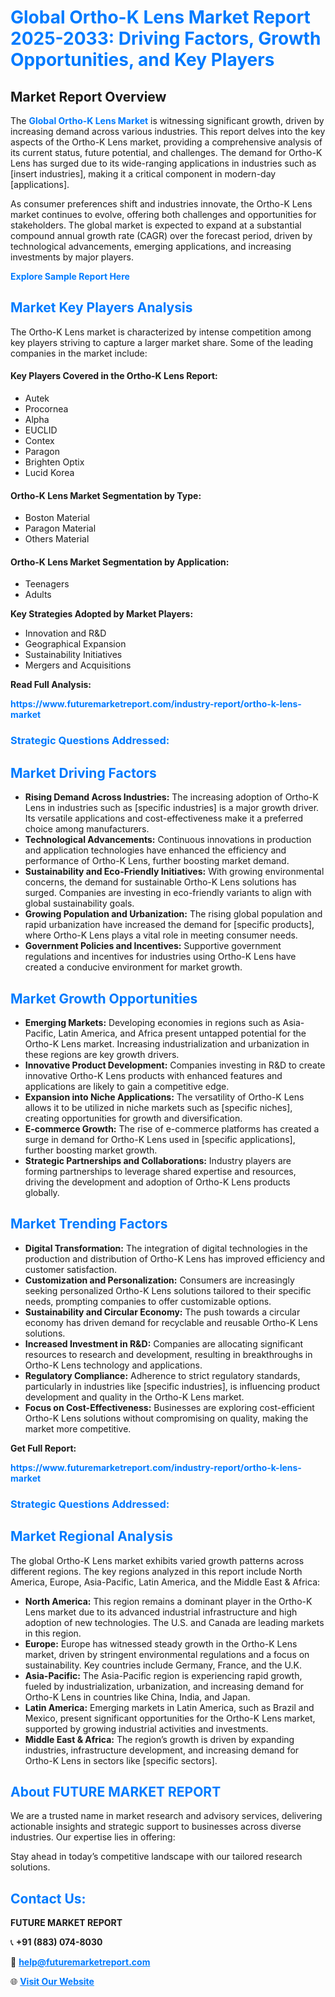 <h1 style="color: #007BFF;">Global Ortho-K Lens Market Report 2025-2033: Driving Factors, Growth Opportunities, and Key Players</h1>

<section id="overview">
<h2>Market Report Overview</h2>
<p>The <a href="https://www.futuremarketreport.com/industry-report/ortho-k-lens-market" style="color: #007BFF; text-decoration: none;"><strong>Global Ortho-K Lens Market</strong></a> is witnessing significant growth, driven by increasing demand across various industries. This report delves into the key aspects of the Ortho-K Lens market, providing a comprehensive analysis of its current status, future potential, and challenges. The demand for Ortho-K Lens has surged due to its wide-ranging applications in industries such as [insert industries], making it a critical component in modern-day [applications].</p>
<p>As consumer preferences shift and industries innovate, the Ortho-K Lens market continues to evolve, offering both challenges and opportunities for stakeholders. The global market is expected to expand at a substantial compound annual growth rate (CAGR) over the forecast period, driven by technological advancements, emerging applications, and increasing investments by major players.</p>
</section>

<section id="overview">
<p><a href="https://www.futuremarketreport.com/request-sample/reportId=79741" style="color: #007BFF; text-decoration: none;"><strong>Explore Sample Report Here</strong></a></p>
</section>

<section id="key-players">
<h2 style="color: #007BFF;">Market Key Players Analysis</h2>
<p>The Ortho-K Lens market is characterized by intense competition among key players striving to capture a larger market share. Some of the leading companies in the market include:</p>
<h4>Key Players Covered in the Ortho-K Lens Report:</h4>
<ul><li>Autek</li><li>Procornea</li><li>Alpha</li><li>EUCLID</li><li>Contex</li><li>Paragon</li><li>Brighten Optix</li><li>Lucid Korea</li></ul>
<h4>Ortho-K Lens Market Segmentation by Type:</h4>
<ul><li>Boston Material</li><li>Paragon Material</li><li>Others Material</li></ul>

<h4>Ortho-K Lens Market Segmentation by Application:</h4>
<ul><li>Teenagers</li><li>Adults</li></ul>
<p><strong>Key Strategies Adopted by Market Players:</strong></p>
<ul>
<li>Innovation and R&D</li>
<li>Geographical Expansion</li>
<li>Sustainability Initiatives</li>
<li>Mergers and Acquisitions</li>
</ul>
</section>

<section>
<p><strong>Read Full Analysis: </strong></p><a href="https://www.futuremarketreport.com/industry-report/ortho-k-lens-market" style="color: #007BFF; text-decoration: none;"><strong>https://www.futuremarketreport.com/industry-report/ortho-k-lens-market</strong></a>
<h3 style="color: #007BFF;">Strategic Questions Addressed:</h3>
</section>

<section id="driving-factors">
<h2 style="color: #007BFF;">Market Driving Factors</h2>
<ul>
<li><strong>Rising Demand Across Industries:</strong> The increasing adoption of Ortho-K Lens in industries such as [specific industries] is a major growth driver. Its versatile applications and cost-effectiveness make it a preferred choice among manufacturers.</li>
<li><strong>Technological Advancements:</strong> Continuous innovations in production and application technologies have enhanced the efficiency and performance of Ortho-K Lens, further boosting market demand.</li>
<li><strong>Sustainability and Eco-Friendly Initiatives:</strong> With growing environmental concerns, the demand for sustainable Ortho-K Lens solutions has surged. Companies are investing in eco-friendly variants to align with global sustainability goals.</li>
<li><strong>Growing Population and Urbanization:</strong> The rising global population and rapid urbanization have increased the demand for [specific products], where Ortho-K Lens plays a vital role in meeting consumer needs.</li>
<li><strong>Government Policies and Incentives:</strong> Supportive government regulations and incentives for industries using Ortho-K Lens have created a conducive environment for market growth.</li>
</ul>
</section>

<section id="growth-opportunities">
<h2 style="color: #007BFF;">Market Growth Opportunities</h2>
<ul>
<li><strong>Emerging Markets:</strong> Developing economies in regions such as Asia-Pacific, Latin America, and Africa present untapped potential for the Ortho-K Lens market. Increasing industrialization and urbanization in these regions are key growth drivers.</li>
<li><strong>Innovative Product Development:</strong> Companies investing in R&D to create innovative Ortho-K Lens products with enhanced features and applications are likely to gain a competitive edge.</li>
<li><strong>Expansion into Niche Applications:</strong> The versatility of Ortho-K Lens allows it to be utilized in niche markets such as [specific niches], creating opportunities for growth and diversification.</li>
<li><strong>E-commerce Growth:</strong> The rise of e-commerce platforms has created a surge in demand for Ortho-K Lens used in [specific applications], further boosting market growth.</li>
<li><strong>Strategic Partnerships and Collaborations:</strong> Industry players are forming partnerships to leverage shared expertise and resources, driving the development and adoption of Ortho-K Lens products globally.</li>
</ul>
</section>

<section id="trending-factors">
<h2 style="color: #007BFF;">Market Trending Factors</h2>
<ul>
<li><strong>Digital Transformation:</strong> The integration of digital technologies in the production and distribution of Ortho-K Lens has improved efficiency and customer satisfaction.</li>
<li><strong>Customization and Personalization:</strong> Consumers are increasingly seeking personalized Ortho-K Lens solutions tailored to their specific needs, prompting companies to offer customizable options.</li>
<li><strong>Sustainability and Circular Economy:</strong> The push towards a circular economy has driven demand for recyclable and reusable Ortho-K Lens solutions.</li>
<li><strong>Increased Investment in R&D:</strong> Companies are allocating significant resources to research and development, resulting in breakthroughs in Ortho-K Lens technology and applications.</li>
<li><strong>Regulatory Compliance:</strong> Adherence to strict regulatory standards, particularly in industries like [specific industries], is influencing product development and quality in the Ortho-K Lens market.</li>
<li><strong>Focus on Cost-Effectiveness:</strong> Businesses are exploring cost-efficient Ortho-K Lens solutions without compromising on quality, making the market more competitive.</li>
</ul>
</section>

<section>
<p><strong>Get Full Report: </strong></p><a href="https://www.futuremarketreport.com/industry-report/ortho-k-lens-market" style="color: #007BFF; text-decoration: none;"><strong>https://www.futuremarketreport.com/industry-report/ortho-k-lens-market</strong></a>
<h3 style="color: #007BFF;">Strategic Questions Addressed:</h3>
</section>


<section id="regional-analysis">
<h2 style="color: #007BFF;">Market Regional Analysis</h2>
<p>The global Ortho-K Lens market exhibits varied growth patterns across different regions. The key regions analyzed in this report include North America, Europe, Asia-Pacific, Latin America, and the Middle East & Africa:</p>
<ul>
<li><strong>North America:</strong> This region remains a dominant player in the Ortho-K Lens market due to its advanced industrial infrastructure and high adoption of new technologies. The U.S. and Canada are leading markets in this region.</li>
<li><strong>Europe:</strong> Europe has witnessed steady growth in the Ortho-K Lens market, driven by stringent environmental regulations and a focus on sustainability. Key countries include Germany, France, and the U.K.</li>
<li><strong>Asia-Pacific:</strong> The Asia-Pacific region is experiencing rapid growth, fueled by industrialization, urbanization, and increasing demand for Ortho-K Lens in countries like China, India, and Japan.</li>
<li><strong>Latin America:</strong> Emerging markets in Latin America, such as Brazil and Mexico, present significant opportunities for the Ortho-K Lens market, supported by growing industrial activities and investments.</li>
<li><strong>Middle East & Africa:</strong> The region’s growth is driven by expanding industries, infrastructure development, and increasing demand for Ortho-K Lens in sectors like [specific sectors].</li>
</ul>
</section>

<footer>
<h2 style="color: #007BFF;">About FUTURE MARKET REPORT</h2>
<p>We are a trusted name in market research and advisory services, delivering actionable insights and strategic support to businesses across diverse industries. Our expertise lies in offering:</p>

<p>Stay ahead in today’s competitive landscape with our tailored research solutions.</p>

<h2 style="color: #007BFF;">Contact Us:</h2>
<p><strong>FUTURE MARKET REPORT</strong></p>
<p>📞 <strong>+91 (883) 074-8030</strong></p>
<p>📧 <strong><a href="mailto:help@futuremarketreport.com" style="color: #007BFF;">help@futuremarketreport.com</a></strong></p>
<p>🌐 <strong><a href="https://www.futuremarketreport.com/" style="color: #007BFF;">Visit Our Website</a></strong></p>
</footer>